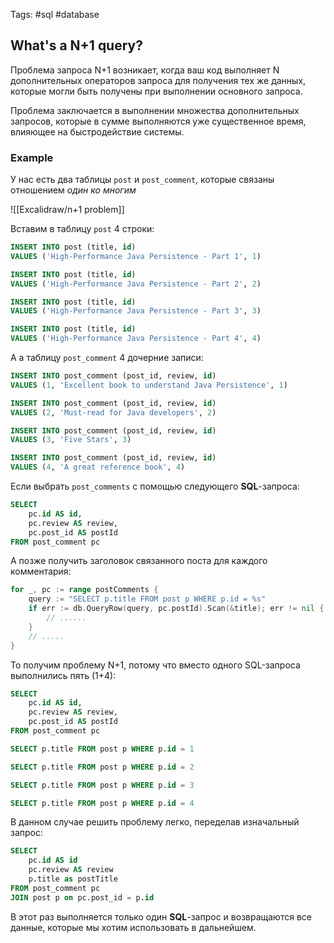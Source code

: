 Tags: #sql #database

## What's a N+1 query?

Проблема запроса N+1 возникает, когда ваш код выполняет N дополнительных операторов запроса для получения тех же данных, которые могли быть получены при выполнении основного запроса.

Проблема заключается в выполнении множества дополнительных запросов, которые в сумме выполняются уже существенное время, влияющее на быстродействие системы.

### Example

У нас есть два таблицы `post` и `post_comment`, которые связаны отношением *один ко многим*

![[Excalidraw/n+1 problem]]

Вставим в таблицу `post` 4 строки:

```sql
INSERT INTO post (title, id) 
VALUES ('High-Performance Java Persistence - Part 1', 1) 

INSERT INTO post (title, id) 
VALUES ('High-Performance Java Persistence - Part 2', 2) 

INSERT INTO post (title, id) 
VALUES ('High-Performance Java Persistence - Part 3', 3) 

INSERT INTO post (title, id) 
VALUES ('High-Performance Java Persistence - Part 4', 4)
```

А а таблицу `post_comment` 4 дочерние записи:

```sql
INSERT INTO post_comment (post_id, review, id) 
VALUES (1, 'Excellent book to understand Java Persistence', 1) 

INSERT INTO post_comment (post_id, review, id) 
VALUES (2, 'Must-read for Java developers', 2) 

INSERT INTO post_comment (post_id, review, id) 
VALUES (3, 'Five Stars', 3) 

INSERT INTO post_comment (post_id, review, id) 
VALUES (4, 'A great reference book', 4)
```

Если выбрать `post_comments` с помощью следующего **SQL**-запроса:

```sql
SELECT 
	pc.id AS id,
	pc.review AS review,
	pc.post_id AS postId
FROM post_comment pc
```

А позже получить заголовок связанного поста для каждого комментария:

```go
for _, pc := range postComments {
	query := "SELECT p.title FROM post p WHERE p.id = %s"
	if err := db.QueryRow(query, pc.postId).Scan(&title); err != nil {
		// ......
	}
	// .....
}
```

То получим проблему N+1, потому что вместо одного SQL-запроса выполнились пять (1+4):

```sql
SELECT 
	pc.id AS id,
	pc.review AS review,
	pc.post_id AS postId
FROM post_comment pc

SELECT p.title FROM post p WHERE p.id = 1

SELECT p.title FROM post p WHERE p.id = 2

SELECT p.title FROM post p WHERE p.id = 3

SELECT p.title FROM post p WHERE p.id = 4
```

В данном случае решить проблему легко, переделав изначальный запрос:

```sql
SELECT
	pc.id AS id
	pc.review AS review
	p.title as postTitle
FROM post_comment pc
JOIN post p on pc.post_id = p.id
```

В этот раз выполняется только один **SQL**-запрос и возвращаются все данные, которые мы хотим использовать в дальнейшем.